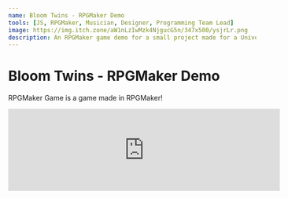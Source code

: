 ```yaml
---
name: Bloom Twins - RPGMaker Demo
tools: [JS, RPGMaker, Musician, Designer, Programming Team Lead]
image: https://img.itch.zone/aW1nLzIwMzk4NjgucG5n/347x500/ysjrLr.png
description: An RPGMaker game demo for a small project made for a University team unit.
---
```


# Bloom Twins - RPGMaker Demo

RPGMaker Game is a game made in RPGMaker!

<iframe frameborder="0" src="https://itch.io/embed/410289?bg_color=ffffff&amp;fg_color=222222&amp;link_color=323331&amp;border_color=585858" width="552" height="167"></iframe>

